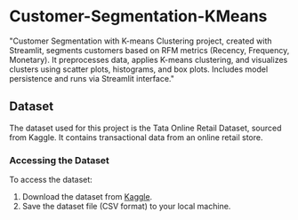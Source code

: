 # Customer-Segmentation-KMeans
"Customer Segmentation with K-means Clustering project, created with Streamlit, segments customers based on RFM metrics (Recency, Frequency, Monetary). It preprocesses data, applies K-means clustering, and visualizes clusters using scatter plots, histograms, and box plots. Includes model persistence and runs via Streamlit interface."

## Dataset

The dataset used for this project is the Tata Online Retail Dataset, sourced from Kaggle. It contains transactional data from an online retail store.

### Accessing the Dataset

To access the dataset:

1. Download the dataset from [Kaggle](https://www.kaggle.com/datasets/ishanshrivastava28/tata-online-retail-dataset).
2. Save the dataset file (CSV format) to your local machine.
